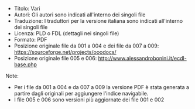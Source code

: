 * Titolo: Vari
* Autori: Gli autori sono indicati all'interno dei singoli file
* Traduzione: I traduttori per la versione italiana sono indicati all'interno dei singoli file
* Licenza: PLD o FDL (dettagli nei singoli file)
* Formato: PDF
* Posizione originale file da 001 a 004 e dei file da 007 a 009: https://sourceforge.net/projects/ooodocs/
* Posizione originale file 005 e 006: http://www.alessandrobonini.it/ecdl-base.php

Note:
* Per i file da 001 a 004 e da 007 a 009 la versione PDF è stata generata a partire dagli originali per aggiungere l'indice navigabile.
* I file 005 e 006 sono versioni più aggiornate dei file 001 e 002
